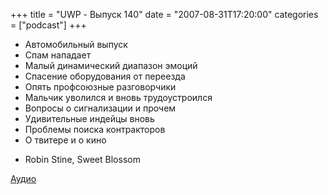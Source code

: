 +++
title = "UWP - Выпуск 140"
date = "2007-08-31T17:20:00"
categories = ["podcast"]
+++


- Автомобильный выпуск
- Спам нападает
- Малый динамический диапазон эмоций
- Спасение оборудования от переезда
- Опять профсоюзные разговорчики
- Мальчик уволился и вновь трудоустроился
- Вопросы о сигнализации и прочем
- Удивительные индейцы вновь
- Проблемы поиска контракторов
- О твитере и о кино


* Robin Stine, Sweet Blossom

[Аудио](https://podcast.umputun.com/media/ump_podcast140.mp3)
<audio src="https://podcast.umputun.com/media/ump_podcast140.mp3" preload="none">